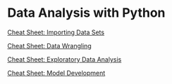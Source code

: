 # Data Analysis with Python

[Cheat Sheet: Importing Data Sets](https://author-ide.skills.network/render?token=eyJhbGciOiJIUzI1NiIsInR5cCI6IkpXVCJ9.eyJtZF9pbnN0cnVjdGlvbnNfdXJsIjoiaHR0cHM6Ly9jZi1jb3Vyc2VzLWRhdGEuczMudXMuY2xvdWQtb2JqZWN0LXN0b3JhZ2UuYXBwZG9tYWluLmNsb3VkL0lCTURldmVsb3BlclNraWxsc05ldHdvcmstREEwMTAxRU4tQ291cnNlcmEvbGFicy8yMDA1NDIuMDk0X00xX0NoZWF0X1NoZWV0Lm1kIiwidG9vbF90eXBlIjoiaW5zdHJ1Y3Rpb25hbC1sYWIiLCJhZG1pbiI6ZmFsc2UsImlhdCI6MTcwMDY3NTIxNX0.jhcHMmacDTT4u9DNfxnp3plMhsvUzVMw2nyiVSHjsNE)

[Cheat Sheet: Data Wrangling](https://author-ide.skills.network/render?token=eyJhbGciOiJIUzI1NiIsInR5cCI6IkpXVCJ9.eyJtZF9pbnN0cnVjdGlvbnNfdXJsIjoiaHR0cHM6Ly9jZi1jb3Vyc2VzLWRhdGEuczMudXMuY2xvdWQtb2JqZWN0LXN0b3JhZ2UuYXBwZG9tYWluLmNsb3VkL0lCTURldmVsb3BlclNraWxsc05ldHdvcmstREEwMTAxRU4tQ291cnNlcmEvbGFicy8yMDA1NDIuMDk0X00yX0NoZWF0X1NoZWV0Lm1kIiwidG9vbF90eXBlIjoiaW5zdHJ1Y3Rpb25hbC1sYWIiLCJhZG1pbiI6ZmFsc2UsImlhdCI6MTcwMDY3NTIxN30.nBC5xWzvuqOqN1_EdyJYin-_nU33-JcRKBWHz1Vs_UY)

[Cheat Sheet: Exploratory Data Analysis](https://author-ide.skills.network/render?token=eyJhbGciOiJIUzI1NiIsInR5cCI6IkpXVCJ9.eyJtZF9pbnN0cnVjdGlvbnNfdXJsIjoiaHR0cHM6Ly9jZi1jb3Vyc2VzLWRhdGEuczMudXMuY2xvdWQtb2JqZWN0LXN0b3JhZ2UuYXBwZG9tYWluLmNsb3VkL0lCTURldmVsb3BlclNraWxsc05ldHdvcmstREEwMTAxRU4tQ291cnNlcmEvbGFicy8yMDA1NDIuMDQ5X00zX0NoZWF0X1NoZWV0Lm1kIiwidG9vbF90eXBlIjoiaW5zdHJ1Y3Rpb25hbC1sYWIiLCJhZG1pbiI6ZmFsc2UsImlhdCI6MTcwMDY3NTIyN30.u0TkbnLd8EWJLUfXl6bBXvKDnHrMshWs1TSjPcn6LRI)


[Cheat Sheet: Model Development](https://author-ide.skills.network/render?token=eyJhbGciOiJIUzI1NiIsInR5cCI6IkpXVCJ9.eyJtZF9pbnN0cnVjdGlvbnNfdXJsIjoiaHR0cHM6Ly9jZi1jb3Vyc2VzLWRhdGEuczMudXMuY2xvdWQtb2JqZWN0LXN0b3JhZ2UuYXBwZG9tYWluLmNsb3VkL0lCTURldmVsb3BlclNraWxsc05ldHdvcmstREEwMTAxRU4tQ291cnNlcmEvbGFicy8yMDA1NDIuMDY3X000X0NoZWF0X1NoZWV0Lm1kIiwidG9vbF90eXBlIjoiaW5zdHJ1Y3Rpb25hbC1sYWIiLCJhZG1pbiI6ZmFsc2UsImlhdCI6MTcwMDY3NTIyOX0.VRQukYOYBGF_TTLdnvOROrAZak2sVHtzrpY-UGoQaw8)